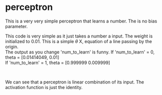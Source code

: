 # perceptron
This is a very very simple perceptron that learns a number. The is no bias parameter.

This code is very simple as it just takes a number a input. The weight is initialized to 0.01. This is a simple $\theta$ X, equation of a line passing by the origin.
<br />
The output as you change 'num_to_learn' is funny. 
If 'num_to_learn' = 0, theta = [0.01414049, 0.01]<br />
If 'num_to_learn' = 1, theta = [0.999999 0.009999] 

<br />

We can see that a perceptron is linear combination of its input. The activation function is just the identity.
